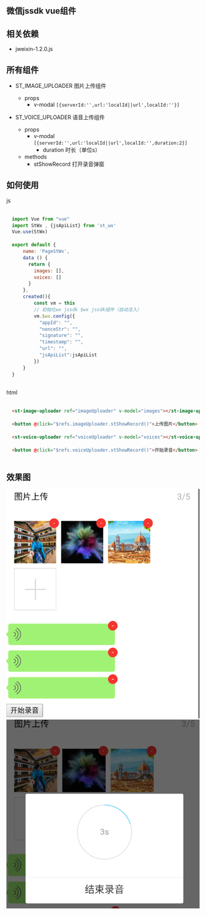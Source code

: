 ## 微信jssdk vue组件

## 相关依赖
- jweixin-1.2.0.js

## 所有组件

- ST_IMAGE_UPLOADER 图片上传组件
  - props 
    - v-modal `[{serverId:'',url:'localId||url',localId:''}]`
  
- ST_VOICE_UPLOADER 语音上传组件
  - props 
    - v-modal `[{serverId:'',url:'localId||url',localId:'',duration:2}]`
      - duration 时长（单位s）
  - methods
    - stShowRecord 打开录音弹窗
    
## 如何使用

js
```javascript

  import Vue from "vue"
  import StWx , {jsApiList} from 'st_wx'
  Vue.use(StWx)
  
  export default {
      name: 'PageStWx',
      data () {
        return {
          images: [],
          voices: []
        }
      },
      created(){
          const vm = this
          // 初始化wx jssdk $wx jssdk组件（自动注入）
          vm.$wx.config({ 
            "appId": "",
            "nonceStr": "",
            "signature": "",
            "timestamp": "",
            "url": "",
            "jsApiList":jsApiList
          })
      }
  }
  
```
html

```html

  <st-image-uploader ref="imageUploader" v-model="images"></st-image-uploader>
  
  <button @click="$refs.imageUploader.stShowRecord()">上传图片</button>
  
  <st-voice-uploader ref="voiceUploader" v-model="voices"></st-voice-uploader>
  
  <button @click="$refs.voiceUploader.stShowRecord()">开始录音</button>
  
```

## 效果图
![](readme_files/20170713145053.png)
![](readme_files/20170713145113.png)

